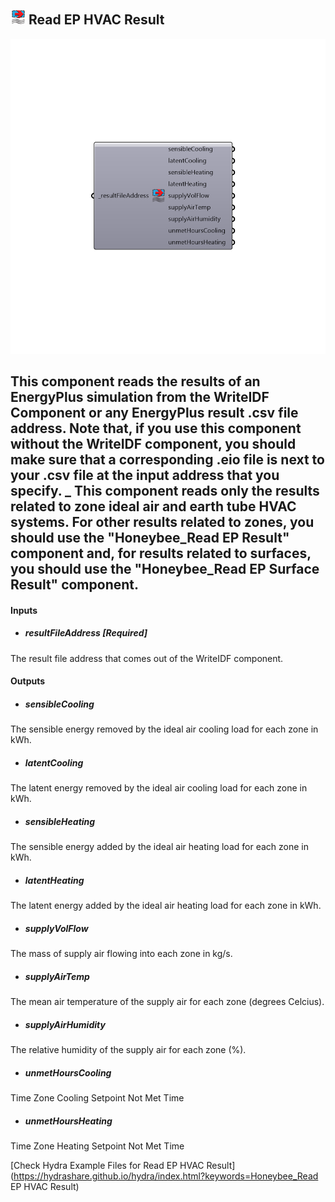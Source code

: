 ## ![](../../images/icons/Read_EP_HVAC_Result.png) Read EP HVAC Result

![](../../images/components/Read_EP_HVAC_Result.png)

This component reads the results of an EnergyPlus simulation from the WriteIDF Component or any EnergyPlus result .csv file address.  Note that, if you use this component without the WriteIDF component, you should make sure that a corresponding .eio file is next to your .csv file at the input address that you specify.
 _
 This component reads only the results related to zone ideal air and earth tube HVAC systems.  For other results related to zones, you should use the "Honeybee_Read EP Result" component and, for results related to surfaces, you should use the "Honeybee_Read EP Surface Result" component.
 -
 

#### Inputs
* ##### resultFileAddress [Required]
The result file address that comes out of the WriteIDF component.

#### Outputs
* ##### sensibleCooling
The sensible energy removed by the ideal air cooling load for each zone in kWh.
* ##### latentCooling
The latent energy removed by the ideal air cooling load for each zone in kWh.
* ##### sensibleHeating
The sensible energy added by the ideal air heating load for each zone in kWh.
* ##### latentHeating
The latent energy added by the ideal air heating load for each zone in kWh.
* ##### supplyVolFlow
The mass of supply air flowing into each zone in kg/s.
* ##### supplyAirTemp
The mean air temperature of the supply air for each zone (degrees Celcius).
* ##### supplyAirHumidity
The relative humidity of the supply air for each zone (%).
* ##### unmetHoursCooling
Time Zone Cooling Setpoint Not Met Time
* ##### unmetHoursHeating
Time Zone Heating Setpoint Not Met Time


[Check Hydra Example Files for Read EP HVAC Result](https://hydrashare.github.io/hydra/index.html?keywords=Honeybee_Read EP HVAC Result)